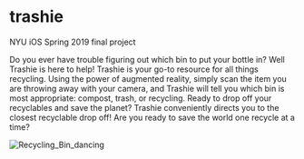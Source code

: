 # trashie
NYU iOS Spring 2019 final project

Do you ever have trouble figuring out which bin to put your bottle in? Well Trashie is here to help! Trashie is your go-to resource for all things recycling. Using the power of augmented reality, simply scan the item you are throwing away with your camera, and Trashie will tell you which bin is most appropriate: compost, trash, or recycling. Ready to drop off your recyclables and save the planet? Trashie conveniently directs you to the closest recyclable drop off! Are you ready to save the world one recycle at a time?


![Recycling_Bin_dancing](https://user-images.githubusercontent.com/25830350/56774934-b91bbe00-6792-11e9-82ac-306af98e4917.gif)

